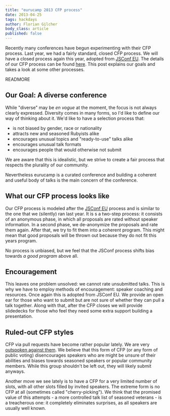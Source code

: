 ```yaml
---
title: "eurucamp 2013 CFP process"
date: 2013-04-25
tags: hackdays
author: Florian Gilcher
body_class: article
published: false
---
```


Recently many conferences have begun experimenting with their CFP process. Last year, we had a fairly standard, closed CFP process. We will have a closed process again this year, adopted from [JSConf EU](http://jsconf.eu). The details of our CFP process can be found [here](http://2013.eurucamp.org/cfp). This post explains our goals and takes a look at some other processes.

READMORE

## Our Goal: A diverse conference

While "diverse" may be *en vogue* at the moment, the focus is not always clearly expressed. Diversity comes in many forms, so I'd like to define our way of thinking about it. We'd like to have a selection process that:

* is not biased by gender, race or nationality
* attracts new and seasoned Rubyists alike
* encourages unusual topics and "ready-to-use" talks alike
* encourages unusual talk formats
* encourages people that would otherwise not submit

We are aware that this is idealistic, but we strive to create a fair process that respects the plurality of our community.

Nevertheless eurucamp is a curated conference and building a coherent and useful body of talks is the main concern of the conference.

## What our CFP process looks like

Our CFP process is modeled after the [JSConf EU](https://jsconf.eu) process and is similar to the one that we (silently) ran last year. It is s a two-step process: it consists of an anonymous phase, in which all proposals are rated without speaker information. In a second phase, we de-anonymize the proposals and rate them again. After that, we try to fit them into a coherent program. This might mean that good proposals will be thrown out because they do not fit this years program.

No process is unbiased, but we feel that the JSConf process shifts bias towards _a good program_ above all.

## Encouragement

This leaves one problem unsolved: we cannot rate unsubmitted talks. This is why we have to employ methods of encouragement: speaker coaching and resources. Once again this is adopted from JSConf EU. We provide an open ear for those who want to submit but are not sure of whether they can pull a talk together.  Along with that, after the CFP closes we will provide slidedecks for those who feel they need some extra support building a presentation.

## Ruled-out CFP styles

CFP via pull requests have become rather popular lately. We are very [outspoken against them](http://www.asquera.de/blog/2012-08-22/hip-but-flawed). We believe that this form of CFP (or any form of public voting) disencourages speakers who are might be unsure of their abilities and biases towards seasoned speakers or popular community members. While this group shouldn't be left out, they will likely submit anyways.

Another move we see lately is to have a CFP for a very limited number of slots, with all other slots filled by invited speakers. The extreme form is no CFP at all (sometimes called "cherry-picking"). We think that the promised value of this attempts - a more controlled talk list of seasoned veterans - is a treacherous one: it completely eliminates surprises, as all speakers are usually well known.
